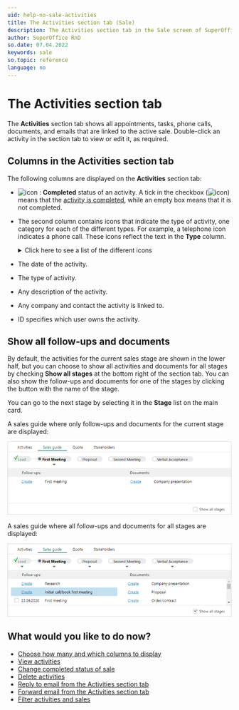 ```yaml
---
uid: help-no-sale-activities
title: The Activities section tab (Sale)
description: The Activities section tab in the Sale screen of SuperOffice CRM.
author: SuperOffice RnD
so.date: 07.04.2022
keywords: sale
so.topic: reference
language: no
---
```


# The Activities section tab

The **Activities** section tab shows all appointments, tasks, phone calls, documents, and emails that are linked to the active sale. Double-click an activity in the section tab to view or edit it, as required.

## Columns in the Activities section tab

The following columns are displayed on the **Activities** section tab:

* ![icon][img2] : **Completed** status of an activity. A tick in the checkbox (![icon][img1]) means that the [activity is completed][1], while an empty box means that it is not completed.

* The second column contains icons that indicate the type of activity, one category for each of the different types. For example, a telephone icon indicates a phone call. These icons reflect the text in the **Type** column.

    <details><summary>Click here to see a list of the different icons</summary>

    [!include[Table showing icons for activities](../../../learn/includes/table-activity-icons.md)]
    </details>

* The date of the activity.
* The type of activity.
* Any description of the activity.
* Any company and contact the activity is linked to.
* ID specifies which user owns the activity.

## Show all follow-ups and documents

By default, the activities for the current sales stage are shown in the lower half, but you can choose to show all activities and documents for all stages by checking **Show all stages** at the bottom right of the section tab. You can also show the follow-ups and documents for one of the stages by clicking the button with the name of the stage.

You can go to the next stage by selecting it in the **Stage** list on the main card.

A sales guide where only follow-ups and documents for the current stage are displayed:

![Sales guide with follow-ups and documents only for the current stage -screenshot][img3]

A sales guide where all follow-ups and documents for all stages are displayed:

![Sales guide with all follow-ups and documents for all stages -screenshot][img4]

## What would you like to do now?

* [Choose how many and which columns to display][2]
* [View activities][3]
* [Change completed status of sale][1]
* [Delete activities][4]
* [Reply to email from the Activities section tab][5]
* [Forward email from the Activities section tab][6]
* [Filter activities and sales][7]

<!-- Referenced links -->
[1]: ../../../diary/learn/change-completed-status.md
[2]: ../../../learn/getting-started/changing-column-view.md
[7]: ../../../learn/getting-started/using-filter-function-contact.md
[3]: ../../../learn/activity/view-activities.md
[4]: ../../../learn/activity/delete-activities-contact.md
[5]: ../../../learn/activity/replying-to-email-from-activities-section-tab.md
[6]: ../../../learn/activity/forwarding-email-from-activities-section-tab.md

<!-- Referenced images -->
[img1]: ../../../../media/icons/check.bmp
[img2]: ../../../../media/icons/sale-sold-details.bmp
[img3]: media/activities-current-stage.bmp
[img4]: media/activities-all-stages.bmp

